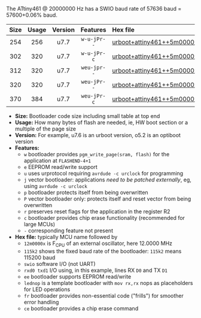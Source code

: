 The ATtiny461 @ 20000000 Hz has a SWIO baud rate of 57636 baud = 57600+0.06% baud.

|Size|Usage|Version|Features|Hex file|
|:-:|:-:|:-:|:-:|:--|
|254|256|u7.7|`w-u-jPr--`|[urboot+attiny461++5m0000x+++14k4_swio_rxb0_txb1_lednop.hex](https://raw.githubusercontent.com/stefanrueger/urboot.hex/main/mcus/attiny461/external_oscillator/fcpu++5m0000_Hz/br+++14k4_bps/urboot+attiny461++5m0000x+++14k4_swio_rxb0_txb1_lednop.hex)|
|302|320|u7.7|`w-u-jPr-c`|[urboot+attiny461++5m0000x+++14k4_swio_rxb0_txb1_lednop_fr_ce.hex](https://raw.githubusercontent.com/stefanrueger/urboot.hex/main/mcus/attiny461/external_oscillator/fcpu++5m0000_Hz/br+++14k4_bps/urboot+attiny461++5m0000x+++14k4_swio_rxb0_txb1_lednop_fr_ce.hex)|
|312|320|u7.7|`weu-jpr--`|[urboot+attiny461++5m0000x+++14k4_swio_rxb0_txb1_ee_lednop.hex](https://raw.githubusercontent.com/stefanrueger/urboot.hex/main/mcus/attiny461/external_oscillator/fcpu++5m0000_Hz/br+++14k4_bps/urboot+attiny461++5m0000x+++14k4_swio_rxb0_txb1_ee_lednop.hex)|
|320|320|u7.7|`weu-jPr--`|[urboot+attiny461++5m0000x+++14k4_swio_rxb0_txb1_ee.hex](https://raw.githubusercontent.com/stefanrueger/urboot.hex/main/mcus/attiny461/external_oscillator/fcpu++5m0000_Hz/br+++14k4_bps/urboot+attiny461++5m0000x+++14k4_swio_rxb0_txb1_ee.hex)|
|370|384|u7.7|`weu-jPr-c`|[urboot+attiny461++5m0000x+++14k4_swio_rxb0_txb1_ee_lednop_fr_ce.hex](https://raw.githubusercontent.com/stefanrueger/urboot.hex/main/mcus/attiny461/external_oscillator/fcpu++5m0000_Hz/br+++14k4_bps/urboot+attiny461++5m0000x+++14k4_swio_rxb0_txb1_ee_lednop_fr_ce.hex)|

- **Size:** Bootloader code size including small table at top end
- **Usage:** How many bytes of flash are needed, ie, HW boot section or a multiple of the page size
- **Version:** For example, u7.6 is an urboot version, o5.2 is an optiboot version
- **Features:**
  + `w` bootloader provides `pgm_write_page(sram, flash)` for the application at `FLASHEND-4+1`
  + `e` EEPROM read/write support
  + `u` uses urprotocol requiring `avrdude -c urclock` for programming
  + `j` vector bootloader: applications *need to be patched externally*, eg, using `avrdude -c urclock`
  + `p` bootloader protects itself from being overwritten
  + `P` vector bootloader only: protects itself and reset vector from being overwritten
  + `r` preserves reset flags for the application in the register R2
  + `c` bootloader provides chip erase functionality (recommended for large MCUs)
  + `-` corresponding feature not present
- **Hex file:** typically MCU name followed by
  + `12m0000x` is F<sub>CPU</sub> of an external oscillator, here 12.0000 MHz
  + `115k2` shows the fixed baud rate of the bootloader: `115k2` means 115200 baud
  + `swio` software I/O (not UART)
  + `rxd0 txd1` I/O using, in this example, lines RX `D0` and TX `D1`
  + `ee` bootloader supports EEPROM read/write
  + `lednop` is a template bootloader with `mov rx,rx` nops as placeholders for LED operations
  + `fr` bootloader provides non-essential code ("frills") for smoother error handling
  + `ce` bootloader provides a chip erase command
